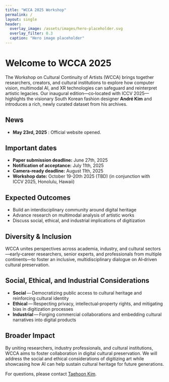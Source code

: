 ```yaml
---
title: "WCCA 2025 Workshop"
permalink: /
layout: single
header:
  overlay_image: /assets/images/hero-placeholder.svg
  overlay_filter: 0.3
  caption: "Hero image placeholder"
---
```


# Welcome to **WCCA 2025**

The Workshop on Cultural Continuity of Artists (WCCA) brings together researchers, creators, and cultural institutions to explore how computer vision, multimodal AI, and XR technologies can safeguard and reinterpret artistic legacies. Our inaugural edition—co‑located with ICCV 2025—highlights the visionary South Korean fashion designer **André Kim** and introduces a rich, newly curated dataset from his archives.

## News

- **May 23rd, 2025** : Official website opened.

## Important dates
- **Paper submission deadline:** June 27th, 2025 
- **Notification of acceptance:** July 11th, 2025
- **Camera‑ready deadline:** August 11th, 2025
- **Workshop date:** October 19-20th 2025 (TBD) (in conjunction with ICCV 2025, Honolulu, Hawaii)

## Expected Outcomes
- Build an interdisciplinary community around digital heritage
- Advance research on multimodal analysis of artistic works
- Discuss social, ethical, and industrial implications of digitization

## Diversity & Inclusion

WCCA unites perspectives across academia, industry, and cultural sectors—early‑career researchers, senior experts, and professionals from multiple continents—to foster an inclusive, multidisciplinary dialogue on AI‑driven cultural preservation.

## Social, Ethical, and Industrial Considerations

- **Social** — Democratizing public access to cultural heritage and reinforcing cultural identity  
- **Ethical** — Respecting privacy, intellectual‑property rights, and mitigating bias in digitization processes  
- **Industrial** — Forging commercial collaborations and embedding cultural narratives into digital products

## Broader Impact
By uniting researchers, industry professionals, and cultural institutions, WCCA
aims to foster collaboration in digital cultural preservation. We will address the
social and ethical considerations of digitizing art while showcasing how AI can
help sustain cultural heritage for future generations.

For questions, please contact [Taehoon Kim](mailto:taehoonkim@sogang.ac.kr).
